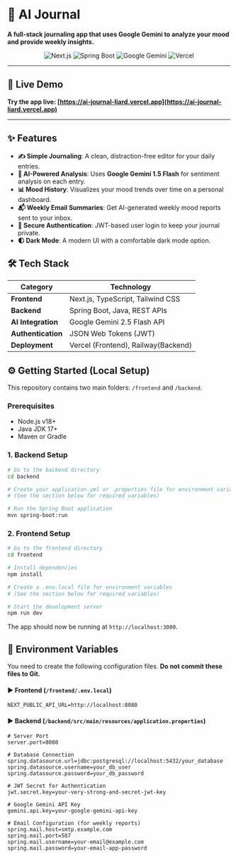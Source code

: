 
# 🧠 AI Journal

**A full-stack journaling app that uses Google Gemini to analyze your mood and provide weekly insights.**

<p align="center">
  <img src="https://img.shields.io/badge/Next.js-000000?style=for-the-badge&logo=nextdotjs&logoColor=white" alt="Next.js"/>
  <img src="https://img.shields.io/badge/Spring_Boot-6DB33F?style=for-the-badge&logo=spring&logoColor=white" alt="Spring Boot"/>
  <img src="https://img.shields.io/badge/Google_Gemini-8E77F0?style=for-the-badge&logo=google-gemini&logoColor=white" alt="Google Gemini"/>
  <img src="https://img.shields.io/badge/Vercel-black?style=for-the-badge&logo=vercel&logoColor=white" alt="Vercel"/>
</p>

---

## 🚀 Live Demo

**Try the app live: [https://ai-journal-liard.vercel.app](https://ai-journal-liard.vercel.app)**

---

## ✨ Features

-   **✍️ Simple Journaling**: A clean, distraction-free editor for your daily entries.
-   **🤖 AI-Powered Analysis**: Uses **Google Gemini 1.5 Flash** for sentiment analysis on each entry.
-   **📊 Mood History**: Visualizes your mood trends over time on a personal dashboard.
-   **📬 Weekly Email Summaries**: Get AI-generated weekly mood reports sent to your inbox.
-   **🔐 Secure Authentication**: JWT-based user login to keep your journal private.
-   **🌓 Dark Mode**: A modern UI with a comfortable dark mode option.

## 🛠️ Tech Stack

| Category         | Technology                               |
| ---------------- | ---------------------------------------- |
| **Frontend** | Next.js, TypeScript, Tailwind CSS        |
| **Backend** | Spring Boot, Java, REST APIs             |
| **AI Integration** | Google Gemini 2.5 Flash API              |
| **Authentication** | JSON Web Tokens (JWT)                    |
| **Deployment** | Vercel (Frontend), Railway(Backend) |



## ⚙️ Getting Started (Local Setup)

This repository contains two main folders: `/frontend` and `/backend`.

### Prerequisites

-   Node.js v18+
-   Java JDK 17+
-   Maven or Gradle

### 1. Backend Setup

```bash
# Go to the backend directory
cd backend

# Create your application.yml or .properties file for environment variables
# (See the section below for required variables)

# Run the Spring Boot application
mvn spring-boot:run
````

### 2\. Frontend Setup

```bash
# Go to the frontend directory
cd frontend

# Install dependencies
npm install

# Create a .env.local file for environment variables
# (See the section below for required variables)

# Start the development server
npm run dev
```

The app should now be running at `http://localhost:3000`.

## 🔐 Environment Variables

You need to create the following configuration files. **Do not commit these files to Git.**

#### ▶️ Frontend (`/frontend/.env.local`)

```
NEXT_PUBLIC_API_URL=http://localhost:8080
```

#### ▶️ Backend (`/backend/src/main/resources/application.properties`)

```properties
# Server Port
server.port=8080

# Database Connection
spring.datasource.url=jdbc:postgresql://localhost:5432/your_database
spring.datasource.username=your_db_user
spring.datasource.password=your_db_password

# JWT Secret for Authentication
jwt.secret.key=your-very-strong-and-secret-jwt-key

# Google Gemini API Key
gemini.api.key=your-google-gemini-api-key

# Email Configuration (for weekly reports)
spring.mail.host=smtp.example.com
spring.mail.port=587
spring.mail.username=your-email@example.com
spring.mail.password=your-email-app-password
```

```
```
